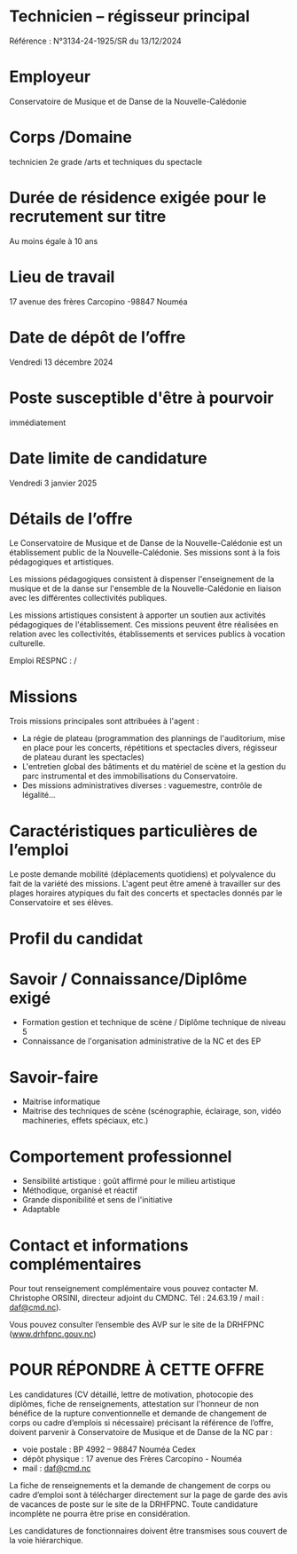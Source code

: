 # Technicien – régisseur principal

Référence : N°3134-24-1925/SR du 13/12/2024

# Employeur

Conservatoire de Musique et de Danse de la Nouvelle-Calédonie

# Corps /Domaine

technicien 2e grade /arts et techniques du spectacle

# Durée de résidence exigée pour le recrutement sur titre

Au moins égale à 10 ans

# Lieu de travail

17 avenue des frères Carcopino -98847 Nouméa

# Date de dépôt de l’offre

Vendredi 13 décembre 2024

# Poste susceptible d'être à pourvoir

immédiatement

# Date limite de candidature

Vendredi 3 janvier 2025

# Détails de l’offre

Le Conservatoire de Musique et de Danse de la Nouvelle-Calédonie est un établissement public de la Nouvelle-Calédonie. Ses missions sont à la fois pédagogiques et artistiques.

Les missions pédagogiques consistent à dispenser l'enseignement de la musique et de la danse sur l'ensemble de la Nouvelle-Calédonie en liaison avec les différentes collectivités publiques.

Les missions artistiques consistent à apporter un soutien aux activités pédagogiques de l'établissement. Ces missions peuvent être réalisées en relation avec les collectivités, établissements et services publics à vocation culturelle.

Emploi RESPNC : /

# Missions

Trois missions principales sont attribuées à l'agent :

- La régie de plateau (programmation des plannings de l'auditorium, mise en place pour les concerts, répétitions et spectacles divers, régisseur de plateau durant les spectacles)
- L'entretien global des bâtiments et du matériel de scène et la gestion du parc instrumental et des immobilisations du Conservatoire.
- Des missions administratives diverses : vaguemestre, contrôle de légalité...

# Caractéristiques particulières de l’emploi

Le poste demande mobilité (déplacements quotidiens) et polyvalence du fait de la variété des missions. L'agent peut être amené à travailler sur des plages horaires atypiques du fait des concerts et spectacles donnés par le Conservatoire et ses élèves.

# Profil du candidat

# Savoir / Connaissance/Diplôme exigé

- Formation gestion et technique de scène / Diplôme technique de niveau 5
- Connaissance de l'organisation administrative de la NC et des EP

# Savoir-faire

- Maitrise informatique
- Maitrise des techniques de scène (scénographie, éclairage, son, vidéo machineries, effets spéciaux, etc.)

# Comportement professionnel

- Sensibilité artistique : goût affirmé pour le milieu artistique
- Méthodique, organisé et réactif
- Grande disponibilité et sens de l'initiative
- Adaptable

# Contact et informations complémentaires

Pour tout renseignement complémentaire vous pouvez contacter M. Christophe ORSINI, directeur adjoint du CMDNC. Tél : 24.63.19 / mail : daf@cmd.nc).

Vous pouvez consulter l’ensemble des AVP sur le site de la DRHFPNC (www.drhfpnc.gouv.nc)

# POUR RÉPONDRE À CETTE OFFRE

Les candidatures (CV détaillé, lettre de motivation, photocopie des diplômes, fiche de renseignements, attestation sur l'honneur de non bénéfice de la rupture conventionnelle et demande de changement de corps ou cadre d’emplois si nécessaire) précisant la référence de l’offre, doivent parvenir à Conservatoire de Musique et de Danse de la NC par :

- voie postale : BP 4992 – 98847 Nouméa Cedex
- dépôt physique : 17 avenue des Frères Carcopino - Nouméa
- mail : daf@cmd.nc

La fiche de renseignements et la demande de changement de corps ou cadre d’emploi sont à télécharger directement sur la page de garde des avis de vacances de poste sur le site de la DRHFPNC. Toute candidature incomplète ne pourra être prise en considération.

Les candidatures de fonctionnaires doivent être transmises sous couvert de la voie hiérarchique.